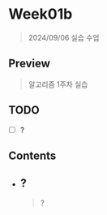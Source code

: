 # Week01b

> 2024/09/06 실습 수업  

## Preview

> 알고리즘 1주차 실습

## TODO

- [ ] ?

## Contents

- ## ?

    > ?
